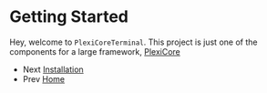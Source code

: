 # Getting Started
Hey, welcome to `PlexiCoreTerminal`. This project is just one of the components for a large framework, [PlexiCore](https://github.com/AxeriDev/PlexiCore)

 - Next [Installation](./Installation.md)
 - Prev [Home](../README.md)